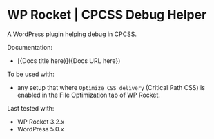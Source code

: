 # WP Rocket | CPCSS Debug Helper

A WordPress plugin helping debug in CPCSS.

Documentation:
* [{Docs title here}]({Docs URL here})

To be used with:
* any setup that where `Optimize CSS delivery` (Critical Path CSS) is enabled in the File Optimization tab of WP Rocket. 

Last tested with:
* WP Rocket 3.2.x
* WordPress 5.0.x
